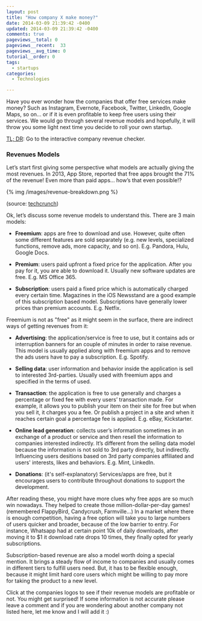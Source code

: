 ```yaml
---
layout: post
title: "How company X make money?"
date: 2014-03-09 21:39:42 -0400
updated: 2014-03-09 21:39:42 -0400
comments: true
pageviews__total: 0
pageviews__recent:  33
pageviews__avg_time: 0
tutorial__order: 0
tags:
  - startups
categories:
  - Technologies

---
```


Have you ever wonder how the companies that offer free services make money? Such as Instagram, Evernote, Facebook, Twitter, LinkedIn, Google Maps, so on... or if it is even profitable to keep free users using their services. We would go through several revenue models and hopefully, it will throw you some light next time you decide to roll your own startup.

<!--More-->

<a href="#start">TL; DR</a>: Go to the interactive company revenue checker.</a>

### Revenues Models

Let’s start first giving some perspective what models are actually giving the most revenues. In 2013, App Store, reported that free apps brought the 71% of the revenue! Even more than paid apps… how’s that even possible!?

{% img /images/revenue-breakdown.png %}

<div style="clear:both"></div>

(source: <a href="http://techcrunch.com/2013/03/28/in-app-purchase-revenue-hits-record-high-accounts-for-76-of-u-s-iphone-app-revenue-90-in-asian-markets/" target="_blank">techcrunch</a>)


<link rel="stylesheet" type="text/css" href="//cdnjs.cloudflare.com/ajax/libs/jqueryui/1.10.3/css/base/jquery.ui.all.min.css">
<link rel="stylesheet" type="text/css" href="//netdna.bootstrapcdn.com/font-awesome/4.0.3/css/font-awesome.css">
<link rel="stylesheet" type="text/css" href="/stylesheets/company_revenue.css">



Ok, let’s discuss some revenue models to understand this. There are 3 main models:


  - **Freemium**: apps are free to download and use. However, quite often some different features are sold separately (e.g. new levels, specialized functions, remove ads, more capacity, and so on). E.g. Pandora, Hulu, Google Docs.

  - **Premium**: users paid upfront a fixed price for the application. After you pay for it, you are able to download it. Usually new software updates are free. E.g. MS Office 365.

  - **Subscription**: users paid a fixed price which is automatically charged every certain time. Magazines in the iOS Newsstand are a good example of this subscription based model. Subscriptions have generally lower prices than premium accounts. E.g. Netfix.


Freemium is not as "free" as it might seem in the surface, there are indirect ways of getting revenues from it:


 - **Advertising**: the application/service is free to use, but it contains ads or  interruption banners for an couple of minutes in order to raise revenue. This model is usually applied along with freemium apps and to remove the  ads users have to pay a subscription. E.g. Spotify.

 - **Selling data**:  user information and behavior inside the application is sell to interested 3rd-parties. Usually used with freemium apps and specified in the terms of used.

 - **Transaction**: the application is free to use generally and charges a percentage or fixed fee with every users’ transaction made. For example, it allows you to publish your item on their site for free but when you sell it, it charges you a fee. Or publish a project in a site and when it reaches certain goal a percentage fee is applied. E.g. eBay, Kickstarter.

 - **Online lead generation**:  collects user’s information sometimes in an exchange of a product or service and then resell the information to companies interested indirectly. It’s different from the selling data model because the information is not sold to 3rd party directly, but indirectly. Influencing users desitions based on 3rd party companies affiliated and users' interests, likes and behaviors. E.g. Mint, LinkedIn.

 - **Donations**: (it's self-explanatory) Services/apps are free, but it encourages users to contribute throughout donations to support the development.



After reading these, you might have more clues why free apps are so much win nowadays. They helped to create those million-dollar-per-day games! (remembered FlappyBird, Candycrush, Farmville...) In a market where there is enough competition, having a free option will take you to large numbers of users quicker and broader, because of the low barrier to entry. For instance, Whatsapp had at certain point 10k of daily downloads, after moving it to $1 it download rate drops 10 times, they finally opted for yearly subscriptions.

Subscription-based revenue are also a model worth doing a special mention. It brings a steady flow of income to companies and usually comes in different tiers to fulfill users need. But, it has to be flexible enough, because it might limit hard core users which might be willing to pay more for taking the product to a new level.

<p> Click at the companies logos to see if their revenue models are profitable or not. You might get surprised! If some information is not accurate please leave a comment and if you are wondering about another company not listed here, let me know and I will add it :) </p>


<a id="start"></a>
<div id="company_revenue">
  <ul id="companies-holder"></ul>
</div>

<div style="clear:both"></div>

<script src="https://code.jquery.com/jquery-1.7.1.min.js" integrity="sha256-iBcUE/x23aI6syuqF7EeT/+JFBxjPs5zeFJEXxumwb0=" crossorigin="anonymous"></script>
<script type="text/javascript" src="//cdnjs.cloudflare.com/ajax/libs/jqueryui/1.10.3/jquery-ui.min.js"></script>
<script type="text/javascript" src="//cdnjs.cloudflare.com/ajax/libs/underscore.js/1.6.0/underscore-min.js"></script>

<script type="text/javascript">
  String.prototype.titleize = function() {
    return this.replace(/_/g, " ").replace(/(?:^|\s)\S/g, function(a) { return a.toUpperCase(); });
  };
</script>

<script type="text/template" id="company-icon">
  <li class="company-item">
    <a href="#<%= name %>" class="company-icon" data-company="<%= name %>" title="How does <%= name.titleize() %> make money?">
      <span>
          <img src="/images/logo_<%= name %>.png" alt="<%= name %>">
      </span>
    </a>
  </li>
</script>

<script type="text/template" id="company-detail">
  <section id="company-details-<%= name %>" class="company-details">
    <h2>How does <%= name.titleize() %> make money?</h2>
    <input type="hidden" autofocus>
    <div>
      <ul>
        <li class="advertising revenue-<%= revenues.advertising > 0 ? 'active' : 'inactive' %>"><i class="fa fa-bullhorn"></i> Advertising</li>
        <li class="freemium revenue-<%= revenues.freemium > 0? 'active' : 'inactive' %>"><i class="fa fa-users"></i> Freemium</li>
        <li class="subscribers revenue-<%= revenues.subscribers > 0 ? 'active' : 'inactive' %>"><i class="fa fa-credit-card"></i> Subscribers</li>
        <li class="premium revenue-<%= revenues.premium > 0 ? 'active' : 'inactive' %>"><i class="fa fa-money"></i> Premium</li>
        <li class="lead_gen revenue-<%= revenues.lead_gen > 0 ? 'active' : 'inactive' %>"><i class="fa fa-random"></i> Lead Gen</li>
        <li class="transactions revenue-<%= revenues.transactions > 0 ? 'active' : 'inactive' %>"><i class="fa fa-code-fork"></i> Transactions/Royalties</li>
        <li class="selling_data revenue-<%= revenues.selling_data > 0 ? 'active' : 'inactive' %>"><i class="fa fa-globe"></i> Selling Data</li>
      </ul>
    </div>
    <div class="profitable <%= profitable ? 'active' : 'inactive' %>">
      Profitable? <%= profitable ? 'Yes' : 'No' %> <i class="fa fa-thumbs-o-<%= profitable ? 'up' : 'down' %>"></i>
      <%= revenue.length > 0 ? "<br><small>Revenue: "+revenue+"</small>" : "" %>
    </div>
    <p><small><%= description %></small></p>
    <div id="sources">
      Sources: <% _.each(sources, function(s, i){ %>
        <a href="<%= s %>" target="_blank"><%= i+1 %></a>
      <% }) %>
    </div>
  </section>
</script>

<script type="text/javascript">
var companies = [{
  name: 'instagram',
  revenues: {
    freemium: 1,
  },
  revenue: "",
  profitable: false,
  description: "Before selling to Facebook they were not making money. They are trying to incorporate Ads.",
  type: ["social-media"],
  sources: ["https://www.facebook.com/careers/department?req=a0IA000000CxvB4MAJ", "http://adage.com/article/digital/instagram-ads-a-risky-bet-facebook/244945/"]
},{
  name: 'facebook',
  revenues: {
    advertising: 0.85,
    freemium: 1,
  },
  profitable: true,
  revenue: "US$ 7.872 billion (2013)",
  description: "Advertising is the main source of revenue but also some small percentage comes from payments, web apps and other sources.",
  type: ["social-media"],
  sources: ["http://en.wikipedia.org/wiki/Facebook", "http://www.nytimes.com/2012/02/05/opinion/sunday/facebook-is-using-you.html?pagewanted=all&_moc.semityn.www&_r=0", "http://readwrite.com/2012/05/22/how-does-facebook-make-money#awesm=~oy2VCCNkvevfHC", "http://www.splatf.com/2012/02/facebook-revenue/", "http://blog.tweetsmarter.com/social-media/infographic-how-does-twitter-make-money-how-do-other-social-sites-do-it/"]
},{
  name: 'whatsapp',
  revenues: {
    advertising:0,
    freemium:1,
    subscribers:1,
    premium:0,
    lead_gen:0,
    transactions:0,
    selling_data:0
  },
  profitable: true,
  revenue: "",
  description: "The company is based on Freemium model for firt year. Later, it has a subscription of $1 per year.",
  type: ["social-media"],
  sources: ["http://blogs.wsj.com/digits/2013/12/19/whatsapp-hits-400-million-users-wants-to-stay-independent/", "http://www.quora.com/WhatsApp-Messenger/How-much-revenue-is-WhatsApp-generating", "http://news.yahoo.com/whatsapp-now-making-more-money-google-play-ios-220028493.html", "http://gigaom.com/2013/07/17/why-whatsapps-new-subscription-model-makes-perfect-sense/", "http://www.buzzle.com/articles/how-does-whatsapp-make-money.html"]
},{
  name: 'twitter',
  revenues: {
    advertising: 0.85,
    freemium: 1,
  },
  profitable: true,
  revenue: "US$ 317 million (2012)",
  description: "Mostly on corporate advertising and payments from 'promoted' tweets.",
  type: ["social-media"],
  sources: ["http://blog.tweetsmarter.com/social-media/infographic-how-does-twitter-make-money-how-do-other-social-sites-do-it/", "http://www.bbc.com/news/business-24397472", ""]
},{
  name: 'kickstarter',
  revenues: {
    transactions: 1,
    // freemium: 1,
  },
  profitable: true,
  revenue: "US$ 12 million?",
  description: "Charges a 5% for successfully funded projects.",
  type: ["social-media"],
  sources: ["https://www.kickstarter.com/help", "http://qz.com/184019/how-kickstarter-users-raised-nearly-1-billion-the-really-long-tail-of-crowdfunding/"]
},{
  name: 'skype',
  revenues: {
    advertising:0,
    freemium:1,
    subscribers:1,
    premium:0,
    lead_gen:0,
    transactions:0,
    selling_data:0
  },
  revenue: "US$ 740 million (2009)",
  profitable: true,
  description: "Skype-to-skype calls are free, but users can buy additional features.",
  type: ["social-media"],
  sources: ["https://support.skype.com/en/faq/FA335/how-does-skype-make-money"]
},{
  name: 'groupon',
  revenues: {
    advertising:0,
    freemium:1,
    subscribers:0,
    premium:0,
    lead_gen:0,
    transactions:1,
    selling_data:0
  },
  revenue: "US$ 2.573 billion (2013)",
  profitable: true,
  description: "Groupon takes charges a fee to seller for every deal sold. It's one of the fastest growing company in the world. Going from $30.5 million in year one to $713.4 million in year two.",
  type: ["ecommerce"],
  sources: ["http://www.reuters.com/article/2012/05/14/us-groupon-idUSBRE84D16H20120514", "http://www.incomediary.com/10-weird-ways-big-companies-make-money-online"]
},{
  name: 'ebay',
  revenues: {
    advertising:1,
    freemium:0,
    subscribers:0,
    premium:0,
    lead_gen:0,
    transactions:1,
    selling_data:0
  },
  revenue: "US$ 16.05 billion (2013)",
  profitable: true,
  description: "Fees are only applied to sellers for each transactions.",
  type: ["ecommerce"],
  sources: ["http://www.reuters.com/article/2012/05/14/us-groupon-idUSBRE84D16H20120514"]
},{
  name: 'mint',
  revenues: {
    advertising:0,
    freemium:0,
    subscribers:0,
    premium:0,
    lead_gen:1,
    transactions:0,
    selling_data:0
  },
  revenue: "",
  profitable: true,
  description: "Mint get paid a small fee when user switch to a new bank or company.",
  type: ["app"],
  sources: ["https://www.mint.com/how-it-works/free/"]
},{
  name: 'linkedin',
  revenues: {
    advertising:1,
    freemium:1,
    subscribers:1,
    premium:0,
    lead_gen:0,
    transactions:0,
    selling_data:1
  },
  revenue: "US$1.52 billion (2013)",
  profitable: true,
  description: "Sells user's data to companies and recruiters.",
  type: ["social-media"],
  sources: ["https://intelligence.businessinsider.com/welcome"]
},{
  name: 'amazon_kindle',
  revenues: {
    advertising:0,
    freemium:0,
    subscribers:0,
    premium:1,
    lead_gen:0,
    transactions:0,
    selling_data:0
  },
  revenue: "",
  profitable: false,
  description: "Amazon loses money with Kindle but at the same time makes money selling digital content on it.",
  type: ["hardware"],
  sources: [""]
},{
  name: 'microsoft_xbox',
  revenues: {
    advertising:1,
    freemium:1,
    subscribers:1,
    premium:1,
    lead_gen:0,
    transactions:1,
    selling_data:0
  },
  revenue: "",
  profitable: true,
  description: "Xbox console and games cost money (premium), charges $50 annually (subscribers) in addition to ads.",
  type: ["hardware"],
  sources: [""]
},{
  name: 'stack_overflow',
  revenues: {
    advertising:1,
    freemium:0,
    subscribers:0,
    premium:0,
    lead_gen:0,
    transactions:0,
    selling_data:0
  },
  revenue: "",
  profitable: true,
  description: "Ads, banners and sponsored results.",
  type: ["social-media"],
  sources: ["http://questions-and-answers.findthebest.com/q/17/2521/How-does-Stack-Overflow-make-money"]
},{
  name: 'netflix',
  revenues: {
    advertising:0,
    freemium:0,
    subscribers:1,
    premium:0,
    lead_gen:0,
    transactions:0,
    selling_data:0
  },
  revenue: "US$4.37 billion (2013)",
  profitable: true,
  description: "Just subscribers.",
  type: ["streaming"],
  sources: [""]
},{
  name: 'pandora',
  revenues: {
    advertising:1,
    freemium:1,
    subscribers:1,
    premium:0,
    lead_gen:0,
    transactions:0,
    selling_data:0
  },
  revenue: "US$274 million (2012)",
  profitable: true,
  description: "For free users presents adds, for subscribers does not.",
  type: ["streaming"],
  sources: [""]
},{
  name: 'spotify',
  revenues: {
    advertising:1,
    freemium:1,
    subscribers:1,
    premium:0,
    lead_gen:0,
    transactions:0,
    selling_data:0
  },
  revenue: "",
  profitable: false,
  description: "It has been reporting loses for a couple of years due to royalty payments.",
  type: ["streaming"],
  sources: ["http://mashable.com/2012/10/05/spotify-revenues/", "http://techcrunch.com/2013/07/31/spotify-doubles-revenues-in-2012-while-losing-money-highlighting-royalty-squeeze/", "http://www.telegraph.co.uk/technology/news/10490613/Spotify-pays-500m-in-royalties-in-2013.html"]
},{
  name: 'firefox',
  revenues: {
    advertising:0,
    freemium:0,
    subscribers:0,
    premium:0,
    lead_gen:0,
    transactions:1,
    selling_data:0
  },
  revenue: "US$311 million (2012)",
  profitable: true,
  description: "Most of the income comes from royalties from the Firefox search box. Their search partners includes Google, Bing, Yahoo, Yandex, Amazon, eBay and others. Also donations and grants.",
  type: ["browser"],
  sources: ["http://www.extremetech.com/internet/92558-how-browsers-make-money-or-why-google-needs-firefox", "http://www.mozilla.org/en-US/foundation/annualreport/2012/faq/"]
},{
  name: 'craigslist',
  revenues: {
    advertising:1,
    freemium:1,
    subscribers:0,
    premium:0,
    lead_gen:0,
    transactions:1,
    selling_data:0
  },
  revenue: "US$27 million (2013)",
  profitable: true,
  description: "Ads and charging users for posting in selected categories.",
  type: ["webapps"],
  sources: ["http://www.craigslist.org/about/factsheet"]
},{
  name: 'dropbox',
  revenues: {
    advertising:0,
    freemium:1,
    subscribers:1,
    premium:0,
    lead_gen:0,
    transactions:1,
    selling_data:0
  },
  revenue: "US$200 million (2013)",
  profitable: true,
  description: "A fixed capacity for free, to increase it users have to subscribe.",
  type: ["webapp"],
  sources: ["http://techcrunch.com/2013/11/19/if-dropboxs-2013-revenue-is-200m-an-8b-valuation-is-pretty-steep/"]
},{
  name: 'google',
  revenues: {
    advertising:1,
    freemium:0,
    subscribers:0,
    premium:0,
    lead_gen:0,
    transactions:0,
    selling_data:0
  },
  revenue: "US$59.82 billion (2013)",
  profitable: true,
  description: "Ad products is their main source of revenue (AdSense and AdWords)",
  type: ["webapp", "search"],
  sources: ["http://blogoscoped.com/archive/2009-01-07-n84.html", "http://en.wikipedia.org/wiki/Google"]
},{
  name: 'shopify',
  revenues: {
    advertising:0,
    freemium:0,
    subscribers:1,
    premium:0,
    lead_gen:0,
    transactions:1,
    selling_data:0
  },
  revenue: "US$100 million?",
  profitable: true,
  description: "Ad products is their main source of revenue (AdSense and AdWords)",
  type: ["webapp", "search"],
  sources: ["http://signalvnoise.com/posts/2378-profitable-proud-shopify", "http://www.shopify.com/2013", "http://www.theglobeandmail.com/report-on-business/small-business/sb-money/business-funding/a-rare-startup-success-story-shopify-hits-1-billion-milestone/article15892998/"]
},{
  name: 'airbnb',
  revenues: {
    advertising:0,
    freemium:0,
    subscribers:1,
    premium:0,
    lead_gen:0,
    transactions:1,
    selling_data:0
  },
  revenue: "US$1 billion?",
  profitable: true,
  description: "Charge to travelers a fee of 6-12% and hosts pay a 3% for every booking on their site.",
  type: ["webapp", "social-media"],
  sources: ["http://www.theglobeandmail.com/report-on-business/small-business/sb-money/business-funding/a-rare-startup-success-story-shopify-hits-1-billion-milestone/article15892998/", "http://www.businessinsider.com/airbnb-billion-revenues-2013-1"]
},{
  name: 'zynga',
  revenues: {
    advertising:1,
    freemium:1,
    subscribers:0,
    premium:0,
    lead_gen:0,
    transactions:0,
    selling_data:0
  },
  revenue: "US$873.266 million (2013)",
  profitable: true,
  description: "Zynga makes money through people purchasing credits for games and also throught partnerships.",
  type: ["webapp", "games"],
  sources: ["http://www.theglobeandmail.com/report-on-business/small-business/sb-money/business-funding/a-rare-startup-success-story-shopify-hits-1-billion-milestone/article15892998/"]
},{
  name: 'world_of_warcraft',
  revenues: {
    advertising:1,
    freemium:0,
    subscribers:1,
    premium:0,
    lead_gen:0,
    transactions:0,
    selling_data:0
  },
  revenue: "US$93 million (2013)",
  profitable: true,
  description: "Charges $15 per month to users. They also sends expasions packs and discs.",
  type: ["webapp", "games"],
  sources: ["http://www.theglobeandmail.com/report-on-business/small-business/sb-money/business-funding/a-rare-startup-success-story-shopify-hits-1-billion-milestone/article15892998/", "http://www.tomshardware.com/news/microtransactions-world-of-warcraft-revenues-mmorpg-in-game-store,24236.html"]
},{
  name: 'hulu',
  revenues: {
    advertising:1,
    freemium:0,
    subscribers:1,
    premium:0,
    lead_gen:0,
    transactions:0,
    selling_data:0
  },
  revenue: "US$1 billion (2013)",
  profitable: true,
  description: "Free service has Ads, limitations and restrictions, which are removed for subscribed users.",
  type: ["webapp", "streaming"],
  sources: ["http://gigaom.com/2013/12/18/hulu-2013-1-billion-in-revenue-5-million-subscribers-in-2013/"]
}];

$(function(){
  var $container = $('#companies-holder');

  _.each(companies, function printCompanies(company){
    var $company = _.template($("#company-icon").html(), company);
    $container.append($company);

    var $details = _.template($("#company-detail").html(), company);
    $container.append($details);
  });

  $(".company-icon").on('click', function(e){
    e.preventDefault();
    var name = $(this).data('company');
    var $description = $("#company-details-"+name);

    $description.dialog({
      dialogClass: "company-details-modal",
      modal: true,
      hide: { effect: "explode", duration: 300 },
    });
    $(".ui-widget-overlay").on("click", function() {  $(".ui-dialog-content").dialog().dialog("close"); });
  });
});

</script>

